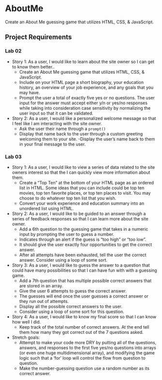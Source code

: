 # AboutMe

Create an About Me guessing game that utilizes HTML, CSS, &amp; JavaScript.

## Project Requirements

### Lab 02

- Story 1: As a user, I would like to learn about the site owner so I can get to know them better..
  - Create an About Me guessing game that utilizes HTML, CSS, & JavaScript.
  - Include on your HTML page a short biography, your education history, an overview of your job experience, and any goals that you may have.
  - Prompt the user a total of exactly five yes or no questions. The user input for the answer must accept either y/n or yes/no responses while taking into consideration case sensitivity by normalizing the user input so that it can be validated.
- Story 2: As a user, I would like a personalized welcome message so that I feel like I am interacting with the site owner.
  - Ask the user their name through a `prompt()`
  - Display that name back to the user through a custom greeting welcoming them to your site.
  -Display the user’s name back to them in your final message to the user.

### Lab 03

- Story 1: As a user, I would like to view a series of data related to the site owners interest so that the I can quickly view more information about them.
  - Create a “Top Ten” at the bottom of your HTML page as an ordered list in HTML. Some ideas that you can include could be top ten movies, top ten favorite places, or top ten places to visit. You may choose to do whatever top ten list that you wish.
  - Convert your work experience and education summary into an unordered list using HTML.
- Story 2: As a user, I would like to be guided to an answer through a series of feedback responses so that I can learn more about the site owner.
  - Add a 6th question to the guessing game that takes in a numeric input by prompting the user to guess a number.
  - Indicates through an alert if the guess is “too high” or “too low”.
  - It should give the user exactly four opportunities to get the correct answer.
  - After all attempts have been exhausted, tell the user the correct answer. Consider using a loop of some sort.
- Story 3: As a user, I would like to guess the answer to a question that could have many possibilities so that I can have fun with with a guessing game.
  - Add a 7th question that has multiple possible correct answers that are stored in an array.
  - Give the user 6 attempts to guess the correct answer.
  - The guesses will end once the user guesses a correct answer or they run out of attempts.
  - Display all the possible correct answers to the user.
  - Consider using a loop of some sort for this question.
- Story 4: As a user, I would like to know my final score so that I can know how well I did.
  - Keep track of the total number of correct answers. At the end tell them how many they got correct out of the 7 questions asked.
- Stretch goals:
  - Attempt to make your code more DRY by putting all of the questions, answers, and responses to the first five yes/no questions into arrays (or even one huge multidimensional array), and modifying the game logic such that a ‘for’ loop will control the flow from question to question.
  - Make the number-guessing question use a random number as its correct answer.
  